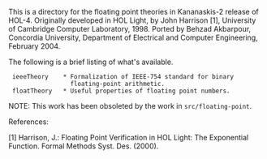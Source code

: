 This is a directory for the floating point theories in Kananaskis-2
release of HOL-4. Originally developed in HOL Light, by John Harrison [1],
University of Cambridge Computer Laboratory, 1998. Ported by Behzad
Akbarpour, Concordia University, Department of Electrical and Computer
Engineering, February 2004.

The following is a brief listing of what's available.

     ieeeTheory    * Formalization of IEEE-754 standard for binary
                     floating-point arithmetic.
     floatTheory   * Useful properties of floating point numbers.

NOTE: This work has been obsoleted by the work in `src/floating-point`.

References:

[1] Harrison, J.: Floating Point Verification in HOL Light: The Exponential
    Function. Formal Methods Syst. Des. (2000).
